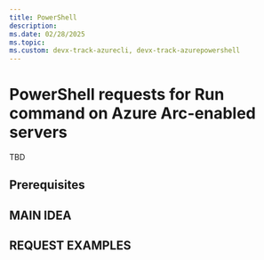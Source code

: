 ```yaml
---
title: PowerShell
description: 
ms.date: 02/28/2025
ms.topic: 
ms.custom: devx-track-azurecli, devx-track-azurepowershell
---
```

# PowerShell requests for Run command on Azure Arc-enabled servers

TBD

## Prerequisites

## MAIN IDEA

## REQUEST EXAMPLES
